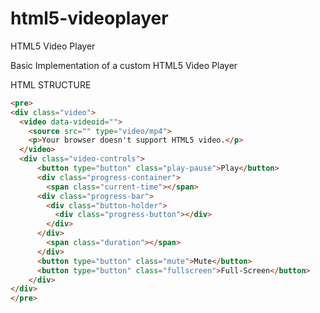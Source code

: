 html5-videoplayer
=================

HTML5 Video Player

Basic Implementation of a custom HTML5 Video Player

HTML STRUCTURE

```html
<pre>
<div class="video">
  <video data-videoid="">
    <source src="" type="video/mp4">
    <p>Your browser doesn't support HTML5 video.</p>
  </video>
  <div class="video-controls">
      <button type="button" class="play-pause">Play</button>
      <div class="progress-container">
        <span class="current-time"></span>
      <div class="progress-bar">
        <div class="button-holder">
          <div class="progress-button"></div>
        </div>
      </div>
        <span class="duration"></span>
      </div>
      <button type="button" class="mute">Mute</button>
      <button type="button" class="fullscreen">Full-Screen</button>
    </div>
</div>
</pre>
